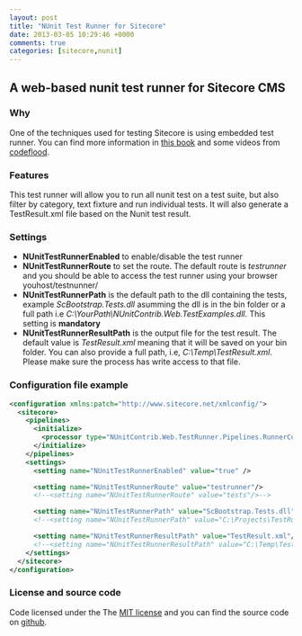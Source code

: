 ```yaml
---
layout: post
title: "NUnit Test Runner for Sitecore"
date: 2013-03-05 10:29:46 +0000
comments: true
categories: [sitecore,nunit]
---
```

## A web-based nunit test runner for Sitecore CMS

### Why

One of the techniques used for testing Sitecore is using embedded test runner. You can find more information in [this book][1] and some videos from [codeflood][2].

### Features

This test runner will allow you to run all nunit test on a test suite, but also filter by category, text fixture and run individual tests. It will also generate a TestResult.xml file based on the Nunit test result.

### Settings

 - **NUnitTestRunnerEnabled** to enable/disable the test runner
 - **NUnitTestRunnerRoute** to set the route. The default route is *testrunner* and you should be able to access the test runner using your browser youhost/testnunner/
 - **NUnitTestRunnerPath** is the default path to the dll containing the tests, example *ScBootstrap.Tests.dll* asumming the dll is in the bin folder or a full path i.e *C:\YourPath\NUnitContrib.Web.TestExamples.dll*. This setting is **mandatory**
 - **NUnitTestRunnerResultPath** is the output file for the test result. The default value is *TestResult.xml* meaning that it will be saved on your bin folder. You can also provide a full path, i.e, *C:\Temp\TestResult.xml*. Please make sure the process has write access to that file.


### Configuration file example

``` xml
<configuration xmlns:patch="http://www.sitecore.net/xmlconfig/">
  <sitecore>
    <pipelines>
      <initialize>
        <processor type="NUnitContrib.Web.TestRunner.Pipelines.RunnerConfig, NUnitContrib.Web.TestRunner" />
      </initialize>
    </pipelines>
    <settings>
      <setting name="NUnitTestRunnerEnabled" value="true" />

      <setting name="NUnitTestRunnerRoute" value="testrunner"/>
      <!--<setting name="NUnitTestRunnerRoute" value="tests"/>-->

      <setting name="NUnitTestRunnerPath" value="ScBootstrap.Tests.dll"/>
      <!--<setting name="NUnitTestRunnerPath" value="C:\Projects\TestRunner\src\TestExamples\bin\Debug\NUnitContrib.Web.TestExamples.dll"/>-->

      <setting name="NUnitTestRunnerResultPath" value="TestResult.xml"/>
      <!--<setting name="NUnitTestRunnerResultPath" value="C:\Temp\TestResult.xml"/>-->
    </settings>
  </sitecore>
</configuration>
```

### License and source code

 Code licensed under the The [MIT license][3] and you can find the source code on [github][4].


  [1]: https://www.amazon.co.uk/Professional-Sitecore-Development-John-West/dp/047093901X
  [2]: https://www.youtube.com/user/codeflood
  [3]: https://opensource.org/licenses/mit-license.php
  [4]: https://github.com/jorgelusar/sctestrunner
